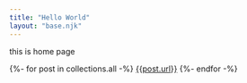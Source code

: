 ```yaml
---
title: "Hello World"
layout: "base.njk"
---
```



this is home page

{%- for post in collections.all -%}
  [{{post.url}}]({{post.url}})
{%- endfor -%}